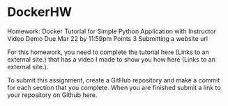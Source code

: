 # DockerHW

Homework: Docker Tutorial for Simple Python Application with Instructor Video Demo
Due Mar 22 by 11:59pm Points 3 Submitting a website url

For this homework, you need to complete the tutorial here (Links to an external site.) that has a video I made to show you how here (Links to an external site.).

To submit this assignment, create a GitHub repository and make a commit for each section that you complete.   When you are finished submit a link to your repository on Github here. 

